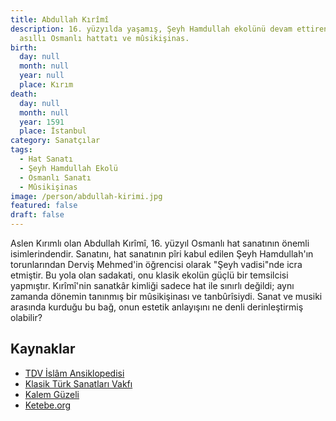 ```yaml
---
title: Abdullah Kırîmî
description: 16. yüzyılda yaşamış, Şeyh Hamdullah ekolünü devam ettiren Kırım
  asıllı Osmanlı hattatı ve mûsikişinas.
birth:
  day: null
  month: null
  year: null
  place: Kırım
death:
  day: null
  month: null
  year: 1591
  place: İstanbul
category: Sanatçılar
tags:
  - Hat Sanatı
  - Şeyh Hamdullah Ekolü
  - Osmanlı Sanatı
  - Mûsikişinas
image: /person/abdullah-kirimi.jpg
featured: false
draft: false
---
```


Aslen Kırımlı olan Abdullah Kırîmî, 16. yüzyıl Osmanlı hat sanatının önemli isimlerindendir. Sanatını, hat sanatının pîri kabul edilen Şeyh Hamdullah'ın torunlarından Derviş Mehmed'in öğrencisi olarak "Şeyh vadisi"nde icra etmiştir. Bu yola olan sadakati, onu klasik ekolün güçlü bir temsilcisi yapmıştır. Kırîmî'nin sanatkâr kimliği sadece hat ile sınırlı değildi; aynı zamanda dönemin tanınmış bir mûsikişinası ve tanbûrîsiydi. Sanat ve musiki arasında kurduğu bu bağ, onun estetik anlayışını ne denli derinleştirmiş olabilir?

## Kaynaklar

- [TDV İslâm Ansiklopedisi](https://islamansiklopedisi.org.tr/abdullah-kirimi)
- [Klasik Türk Sanatları Vakfı](https://www.ktsv.com.tr/sanatkarlar/hattat/abdullah-kirimi)
- [Kalem Güzeli](http://www.kalemguzeli.net/hattat-Abdullah-Kirimi.html)
- [Ketebe.org](https://www.ketebe.org/sanatkar/hattat-abdullah-kirimi-102)
